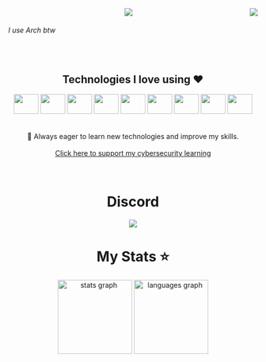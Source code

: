 <img align="right" src="https://visitor-badge.laobi.icu/badge?page_id=FarciarzYT.FarciarzYT" />

<div align="center">
    <img src="https://readme-typing-svg.demolab.com/?lines=Hi+there+👋;Checkout+my+cool+projects+👾;" /> 
</div>
<h6><i align="left">I use Arch btw</i></h6>
  <br>
<div>
    <h2 align="center">Technologies I love using ❤️</h2>
    <div align="center">
      <img src="https://skillicons.dev/icons?i=js" width="50px" height="40px"/>
      <img src="https://skillicons.dev/icons?i=ts" width="50px" height="40px"/>
      <img src="https://skillicons.dev/icons?i=java" width="50px" height="40px" /> 
      <img src="https://skillicons.dev/icons?i=spring" width="50px" height="40px" /> 
      <img src="https://skillicons.dev/icons?i=python" width="50px" height="40px"/> 
      <img src="https://skillicons.dev/icons?i=react" width="50px" height="40px"/>
      <img src="https://skillicons.dev/icons?i=nextjs" width="50px" height="40px"/>
      <img src="https://skillicons.dev/icons?i=tailwind" width="50px" height="40px" /> 
      <img src="https://skillicons.dev/icons?i=postgres" width="50px" height="40px" /> 
    </div> <br/> <br/>
<div align="center">
      🚀 Always eager to learn new technologies and improve my skills.  
  <br/><br/>
   <a href="https://referral.hackthebox.com/mz7N3tQ" target="_blank" align="center">Click here to support my cybersecurity learning</a>
</div>
    <br/><br/>
</div>
<div align="center">
  <h1 align="center">Discord</h1>
      <a href="https://discord.com/users/717674508030312458">
        <img src="https://discord.c99.nl/widget/theme-4/717674508030312458.png"/>
      </a>
</div>
<div align="center"> 
  <h1>
    My Stats ⭐
  </h1>
  <img src="https://github-readme-stats.vercel.app/api?username=FarciarzYT&hide_title=true&hide_rank=true&show_icons=true&include_all_commits=true&count_private=true&disable_animations=false&theme=dracula&locale=en&hide_border=true&order=1&custom_title=some%40pxstats" height="150"  alt="stats graph"/>
  <img src="https://github-readme-stats.vercel.app/api/top-langs?username=FarciarzYT&locale=en&hide_title=true&layout=compact&card_width=340px&langs_count=5&theme=dracula&hide_border=true&order=2" height="150" alt="languages graph"/>
</div>




